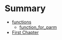 # Summary

* [functions](README.md)
  * [function\_for\_parm](parm.md)
* [First Chapter](chapter1.md)

